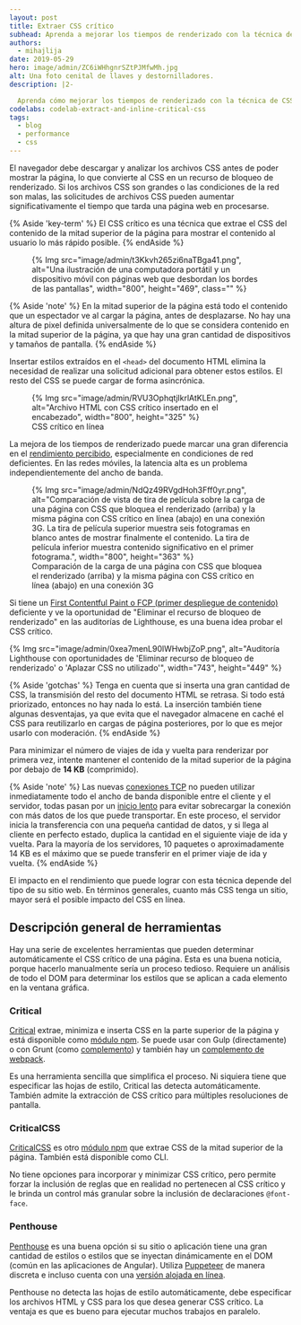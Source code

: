 ```yaml
---
layout: post
title: Extraer CSS crítico
subhead: Aprenda a mejorar los tiempos de renderizado con la técnica de CSS crítico.
authors:
  - mihajlija
date: 2019-05-29
hero: image/admin/ZC6iWHhgnrSZtPJMfwMh.jpg
alt: Una foto cenital de llaves y destornilladores.
description: |2-

  Aprenda cómo mejorar los tiempos de renderizado con la técnica de CSS crítico y cómo elegir la mejor herramienta para su proyecto.
codelabs: codelab-extract-and-inline-critical-css
tags:
  - blog
  - performance
  - css
---
```


El navegador debe descargar y analizar los archivos CSS antes de poder mostrar la página, lo que convierte al CSS en un recurso de bloqueo de renderizado. Si los archivos CSS son grandes o las condiciones de la red son malas, las solicitudes de archivos CSS pueden aumentar significativamente el tiempo que tarda una página web en procesarse.

{% Aside 'key-term' %} El CSS crítico es una técnica que extrae el CSS del contenido de la mitad superior de la página para mostrar el contenido al usuario lo más rápido posible. {% endAside %}

<figure>{% Img src="image/admin/t3Kkvh265zi6naTBga41.png", alt="Una ilustración de una computadora portátil y un dispositivo móvil con páginas web que desbordan los bordes de las pantallas", width="800", height="469", class="" %}</figure>

{% Aside 'note' %} En la mitad superior de la página está todo el contenido que un espectador ve al cargar la página, antes de desplazarse. No hay una altura de pixel definida universalmente de lo que se considera contenido en la mitad superior de la página, ya que hay una gran cantidad de dispositivos y tamaños de pantalla. {% endAside %}

Insertar estilos extraídos en el `<head>` del documento HTML elimina la necesidad de realizar una solicitud adicional para obtener estos estilos. El resto del CSS se puede cargar de forma asincrónica.

<figure>{% Img src="image/admin/RVU3OphqtjlkrlAtKLEn.png", alt="Archivo HTML con CSS crítico insertado en el encabezado", width="800", height="325" %}<figcaption> CSS crítico en línea</figcaption></figure>

La mejora de los tiempos de renderizado puede marcar una gran diferencia en el [rendimiento percibido](/rail/#focus-on-the-user), especialmente en condiciones de red deficientes. En las redes móviles, la latencia alta es un problema independientemente del ancho de banda.

<figure>{% Img src="image/admin/NdQz49RVgdHoh3Fff0yr.png", alt="Comparación de vista de tira de película sobre la carga de una página con CSS que bloquea el renderizado (arriba) y la misma página con CSS crítico en línea (abajo) en una conexión 3G. La tira de película superior muestra seis fotogramas en blanco antes de mostrar finalmente el contenido. La tira de película inferior muestra contenido significativo en el primer fotograma.", width="800", height="363" %}<figcaption> Comparación de la carga de una página con CSS que bloquea el renderizado (arriba) y la misma página con CSS crítico en línea (abajo) en una conexión 3G</figcaption></figure>

Si tiene un [First Contentful Paint o FCP (primer despliegue de contenido)](/fcp/) deficiente y ve la oportunidad de "Eliminar el recurso de bloqueo de renderizado" en las auditorías de Lighthouse, es una buena idea probar el CSS crítico.

{% Img src="image/admin/0xea7menL90lWHwbjZoP.png", alt="Auditoría Lighthouse con oportunidades de 'Eliminar recurso de bloqueo de renderizado' o 'Aplazar CSS no utilizado'", width="743", height="449" %}

{% Aside 'gotchas' %} Tenga en cuenta que si inserta una gran cantidad de CSS, la transmisión del resto del documento HTML se retrasa. Si todo está priorizado, entonces no hay nada lo está. La inserción también tiene algunas desventajas, ya que evita que el navegador almacene en caché el CSS para reutilizarlo en cargas de página posteriores, por lo que es mejor usarlo con moderación. {% endAside %}

<p id="14KB">Para minimizar el número de viajes de ida y vuelta para renderizar por primera vez, intente mantener el contenido de la mitad superior de la página por debajo de <strong>14 KB</strong> (comprimido).</p>

{% Aside 'note' %} Las nuevas [conexiones TCP](https://hpbn.co/building-blocks-of-tcp/) no pueden utilizar inmediatamente todo el ancho de banda disponible entre el cliente y el servidor, todas pasan por un [inicio lento](https://hpbn.co/building-blocks-of-tcp/#slow-start) para evitar sobrecargar la conexión con más datos de los que puede transportar. En este proceso, el servidor inicia la transferencia con una pequeña cantidad de datos, y si llega al cliente en perfecto estado, duplica la cantidad en el siguiente viaje de ida y vuelta. Para la mayoría de los servidores, 10 paquetes o aproximadamente 14 KB es el máximo que se puede transferir en el primer viaje de ida y vuelta. {% endAside %}

El impacto en el rendimiento que puede lograr con esta técnica depende del tipo de su sitio web. En términos generales, cuanto más CSS tenga un sitio, mayor será el posible impacto del CSS en línea.

## Descripción general de herramientas

Hay una serie de excelentes herramientas que pueden determinar automáticamente el CSS crítico de una página. Esta es una buena noticia, porque hacerlo manualmente sería un proceso tedioso. Requiere un análisis de todo el DOM para determinar los estilos que se aplican a cada elemento en la ventana gráfica.

### Critical

[Critical](https://github.com/addyosmani/critical) extrae, minimiza e inserta CSS en la parte superior de la página y está disponible como [módulo npm](https://www.npmjs.com/package/critical). Se puede usar con Gulp (directamente) o con Grunt (como [complemento](https://github.com/bezoerb/grunt-critical)) y también hay un [complemento de webpack](https://github.com/anthonygore/html-critical-webpack-plugin).

Es una herramienta sencilla que simplifica el proceso. Ni siquiera tiene que especificar las hojas de estilo, Critical las detecta automáticamente. También admite la extracción de CSS crítico para múltiples resoluciones de pantalla.

### CriticalCSS

[CriticalCSS](https://github.com/filamentgroup/criticalCSS) es otro [módulo npm](https://www.npmjs.com/package/criticalcss) que extrae CSS de la mitad superior de la página. También está disponible como CLI.

No tiene opciones para incorporar y minimizar CSS crítico, pero permite forzar la inclusión de reglas que en realidad no pertenecen al CSS crítico y le brinda un control más granular sobre la inclusión de declaraciones `@font-face`.

### Penthouse

[Penthouse](https://github.com/pocketjoso/penthouse) es una buena opción si su sitio o aplicación tiene una gran cantidad de estilos o estilos que se inyectan dinámicamente en el DOM (común en las aplicaciones de Angular). Utiliza [Puppeteer](https://github.com/GoogleChrome/puppeteer) de manera discreta e incluso cuenta con una [versión alojada en línea](https://jonassebastianohlsson.com/criticalpathcssgenerator/).

Penthouse no detecta las hojas de estilo automáticamente, debe especificar los archivos HTML y CSS para los que desea generar CSS crítico. La ventaja es que es bueno para ejecutar muchos trabajos en paralelo.
